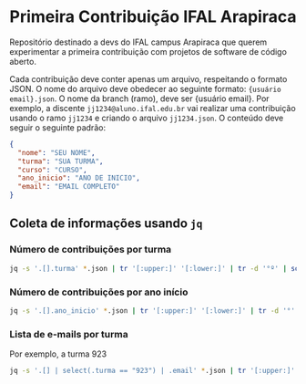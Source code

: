 # Primeira Contribuição IFAL Arapiraca

Repositório destinado a devs do IFAL campus Arapiraca que querem experimentar a primeira contribuição com projetos de software de código aberto.

Cada contribuição deve conter apenas um arquivo, respeitando o formato JSON. O nome do arquivo deve obedecer ao seguinte formato: `{usuário email}.json`. O nome da branch (ramo), deve ser {usuário email}. Por exemplo, a discente `jj1234@aluno.ifal.edu.br` vai realizar uma contribuição usando o ramo `jj1234` e criando o arquivo `jj1234.json`. O conteúdo deve seguir o seguinte padrão:

```json
{
  "nome": "SEU NOME",
  "turma": "SUA TURMA",
  "curso": "CURSO",
  "ano_inicio": "ANO DE INICIO",
  "email": "EMAIL COMPLETO"
}
```

## Coleta de informações usando `jq`

### Número de contribuições por turma

```sh
jq -s '.[].turma' *.json | tr '[:upper:]' '[:lower:]' | tr -d '°º' | sort | uniq -ic
```

### Número de contribuições por ano início

```sh
jq -s '.[].ano_inicio' *.json | tr '[:upper:]' '[:lower:]' | tr -d '°' | sort | uniq -ic
```
### Lista de e-mails por turma

Por exemplo, a turma 923
```sh
jq -s '.[] | select(.turma == "923") | .email' *.json | tr '[:upper:]' '[:lower:]' | sort
```
